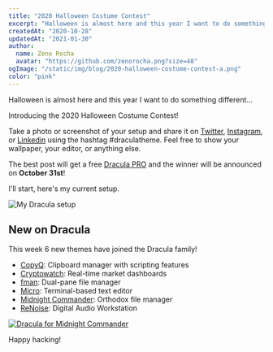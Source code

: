 ```yaml
---
title: "2020 Halloween Costume Contest"
excerpt: "Halloween is almost here and this year I want to do something different... Introducing the 2020 Halloween Costume Contest!"
createdAt: "2020-10-28"
updatedAt: "2021-01-30"
author:
  name: Zeno Rocha
  avatar: "https://github.com/zenorocha.png?size=48"
ogImage: "/static/img/blog/2020-halloween-costume-contest-a.png"
color: "pink"
---
```


Halloween is almost here and this year I want to do something different...

Introducing the 2020 Halloween Costume Contest!

Take a photo or screenshot of your setup and share it on [Twitter](https://twitter.com/hashtag/draculatheme?f=live), [Instagram](https://www.instagram.com/explore/tags/draculatheme/), or [Linkedin](https://www.linkedin.com/feed/hashtag/draculatheme/) using the hashtag #draculatheme. Feel free to show your wallpaper, your editor, or anything else.

The best post will get a free [Dracula PRO](/pro) and the winner will be announced on **October 31st**!

I'll start, here's my current setup.

![My Dracula setup](/static/img/blog/2020-halloween-costume-contest-a.png)

## New on Dracula

This week 6 new themes have joined the Dracula family!

- [CopyQ](/copyq): Clipboard manager with scripting features
- [Cryptowatch](/cryptowatch): Real-time market dashboards
- [fman](/fman): Dual-pane file manager
- [Micro](/micro): Terminal-based text editor
- [Midnight Commander](/midnight-commander): Orthodox file manager
- [ReNoise](/renoise): Digital Audio Workstation

[![Dracula for Midnight Commander](/static/img/blog/2020-halloween-costume-contest-b.png)](/midnight-commander)

Happy hacking!
